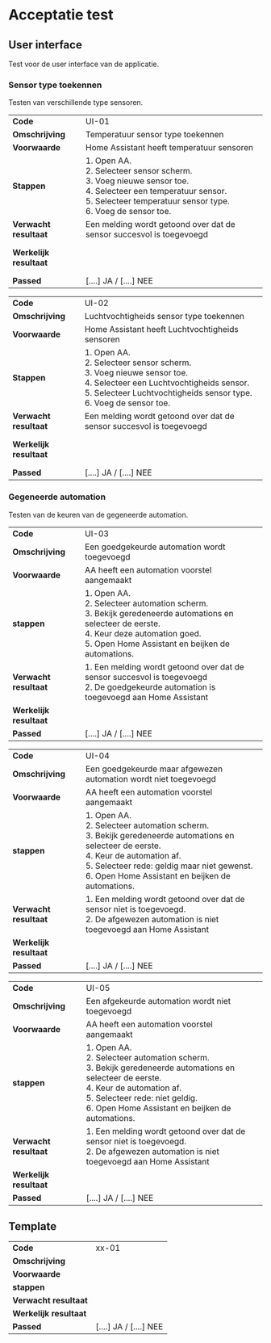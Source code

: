 # Acceptatie test 

## User interface 
Test voor de user interface van de applicatie.

### Sensor type toekennen

Testen van verschillende type sensoren.

|||
|:---|:---|
| **Code** | UI-01|
| **Omschrijving** | Temperatuur sensor type toekennen |
| **Voorwaarde**| Home Assistant heeft temperatuur sensoren | 
| **Stappen**|1. Open AA.<br/>2. Selecteer sensor scherm.<br/>3. Voeg nieuwe sensor toe. <br/>4. Selecteer een temperatuur sensor.<br/>5. Selecteer temperatuur sensor type.<br/>6. Voeg de sensor toe.|
| **Verwacht resultaat**| Een melding wordt getoond over dat de sensor succesvol is toegevoegd|
| **Werkelijk resultaat**|<br/><br/><br/> |
| **Passed**| [....] JA / [....] NEE  |


|||
|:---|:---|
| **Code** | UI-02|
| **Omschrijving** | Luchtvochtigheids sensor type toekennen |
| **Voorwaarde**| Home Assistant heeft Luchtvochtigheids sensoren | 
| **Stappen**|1. Open AA.<br/>2. Selecteer sensor scherm.<br/>3. Voeg nieuwe sensor toe. <br/>4. Selecteer een Luchtvochtigheids sensor.<br/>5. Selecteer Luchtvochtigheids sensor type.<br/>6. Voeg de sensor toe.|
| **Verwacht resultaat**| Een melding wordt getoond over dat de sensor succesvol is toegevoegd |
| **Werkelijk resultaat**|<br/><br/><br/> |
| **Passed**| [....] JA / [....] NEE  |

### Gegeneerde automation 

Testen van de keuren van de gegeneerde automation.

|||
|:---|:---|
| **Code** | UI-03|
| **Omschrijving** | Een goedgekeurde automation wordt toegevoegd |
| **Voorwaarde**| AA heeft een automation voorstel aangemaakt | 
| **stappen**| 1.  Open AA.<br/>2. Selecteer automation scherm.<br/>3. Bekijk geredeneerde automations en selecteer de eerste.<br/>4. Keur deze automation goed.<br/>5. Open Home Assistant en beijken de automations. |
| **Verwacht resultaat**| 1. Een melding wordt getoond over dat de sensor succesvol is toegevoegd<br/>2. De goedgekeurde automation is toegevoegd aan Home Assistant |
| **Werkelijk resultaat**||
| **Passed**| [....] JA / [....] NEE  |


|||
|:---|:---|
| **Code** | UI-04|
| **Omschrijving** | Een goedgekeurde maar afgewezen automation wordt niet toegevoegd |
| **Voorwaarde**| AA heeft een automation voorstel aangemaakt | 
| **stappen**| 1.  Open AA.<br/>2. Selecteer automation scherm.<br/>3. Bekijk geredeneerde automations en selecteer de eerste.<br/>4. Keur de automation af.<br/>5. Selecteer rede: geldig maar niet gewenst.<br/>6. Open Home Assistant en beijken de automations. |
| **Verwacht resultaat**| 1. Een melding wordt getoond over dat de sensor niet is toegevoegd.<br/>2. De afgewezen automation is niet toegevoegd aan Home Assistant |
| **Werkelijk resultaat**||
| **Passed**| [....] JA / [....] NEE  |

|||
|:---|:---|
| **Code** | UI-05|
| **Omschrijving** | Een afgekeurde automation wordt niet toegevoegd |
| **Voorwaarde**| AA heeft een automation voorstel aangemaakt | 
| **stappen**| 1.  Open AA.<br/>2. Selecteer automation scherm.<br/>3. Bekijk geredeneerde automations en selecteer de eerste.<br/>4. Keur de automation af.<br/>5. Selecteer rede: niet geldig. <br/>6. Open Home Assistant en beijken de automations. |
| **Verwacht resultaat**| 1. Een melding wordt getoond over dat de sensor niet is toegevoegd.<br/>2. De afgewezen automation is niet toegevoegd aan Home Assistant |
| **Werkelijk resultaat**||
| **Passed**| [....] JA / [....] NEE  |


## Template
|||
|:---|:---|
| **Code** | xx-01|
| **Omschrijving** | |
| **Voorwaarde**| | 
| **stappen**||
| **Verwacht resultaat**||
| **Werkelijk resultaat**||
| **Passed**| [....] JA / [....] NEE  |